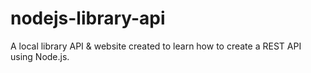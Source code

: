 # nodejs-library-api
A local library API &amp; website created to learn how to create a REST API using Node.js.
